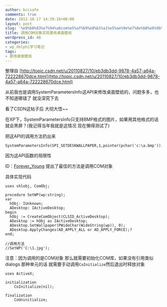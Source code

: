 ```yaml
---
author: bccsafe
comments: true
date: 2012-10-17 14:39:18+00:00
layout: post
slug: '%e8%b0%83%e7%94%a8com%e5%af%b9%e8%b1%a1%e5%ae%9e%e7%8e%b0%e6%9b%b4%e6%94%b9%e6%a1%8c%e9%9d%a2%e5%a3%81%e7%ba%b8'
title: 调用COM对象实现更改桌面壁纸
wordpress_id: 48
categories:
- wp_delphi学习笔记
tags:
- 更改桌面壁纸
---
```




整理自 [http://topic.csdn.net/u/20110827/10/eb3db3dd-9878-4a57-a64a-722228670dce.html](http://topic.csdn.net/u/20110827/10/eb3db3dd-9878-4a57-a64a-722228670dce.html)

从前我也是调用SystemParametersInfo这API来修改桌面壁纸的，问题多多，也不知道哪错了 就没深究下去

看了CSDN这帖子后 大彻大悟~~

在XP下，SystemParametersInfo只支持BMP格式的图片，如果用其他格式的话就会黑屏？(我记得当年我就是这情况 现在懒得测试了)

把这API的调用方法扔出来

	SystemParametersInfo(SPI_SETDESKWALLPAPER,1,pointer(pchar('c:\a.bmp')),0);

因为这API函数的局限性

ID：[Forever_Young](http://my.csdn.net/Forever_Young) 提出了最佳的方法是调用COM对象

具体实现代码  

``` delphi   
uses shlobj, ComObj;
 
procedure SetWP(wp:string);
var
  hObj: IUnknown;
  ADesktop: IActiveDesktop;
begin
  hObj := CreateComObject(CLSID_ActiveDesktop);
  ADesktop := hObj as IActiveDesktop;
  ADesktop.SetWallpaper(PWideChar(WideString(wp)), 0);
  ADesktop.ApplyChanges(AD_APPLY_ALL or AD_APPLY_FORCE);?
end;
 
//调用方法
//SetWP('C:\1.jpg');
```

注意：因为调用的是COM对象 那么就需要初始化COM库，如果没有引用类似 dialogs 那种单元的话  就需要手动调用`CoInitialize`然后退出时释放对象 

``` delphi    
uses ActiveX;
 
initialization
    CoInitialize(nil);
 
finalization
    CoUninitialize;
```        
